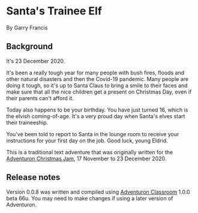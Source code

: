 # Santa's Trainee Elf

By Garry Francis

## Background

It's 23 December 2020.

It's been a really tough year for many people with bush fires, floods and other natural disasters and then the Covid-19 pandemic. Many people are doing it tough, so it's up to Santa Claus to bring a smile to their faces and make sure that all the nice children get a present on Christmas Day, even if their parents can't afford it.

Today also happens to be your birthday. You have just turned 16, which is the elvish coming-of-age. It's a very proud day when Santa's elves start their traineeship.

You've been told to report to Santa in the lounge room to receive your instructions for your first day on the job. Good luck, young Eldrid.

This is a traditional text adventure that was originally written for the [Adventuron Christmas Jam](https://itch.io/jam/an-adventuron-christmas-jam), 17 November to 23 December 2020.

## Release notes

Version 0.0.8 was written and compiled using [Adventuron Classroom](https://adventuron.io/classroom/) 1.0.0 beta 66u. You may need to make changes if using a later version of Adventuron.
